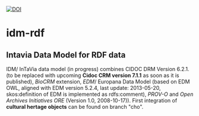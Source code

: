 [![DOI](https://zenodo.org/badge/407187246.svg)](https://zenodo.org/badge/latestdoi/407187246)

# idm-rdf
## Intavia Data Model for RDF data
IDM/ InTaVia data model (in progress) combines CIDOC DRM Version 6.2.1. (to be replaced with upcoming **Cidoc CRM version 7.1.1** as soon as it is published), *BioCRM* extension, *EDM*/ Europana Data Model (based on EDM OWL, aligned with EDM version 5.2.4, last update: 2013-05-20, skos:definition of EDM is implemented as rdfs:comment), *PROV-O* and *Open Archives Initiatives ORE* (Version 1.0, 2008-10-17)).
First integration of **cultural hertage objects** can be found on branch "cho".

